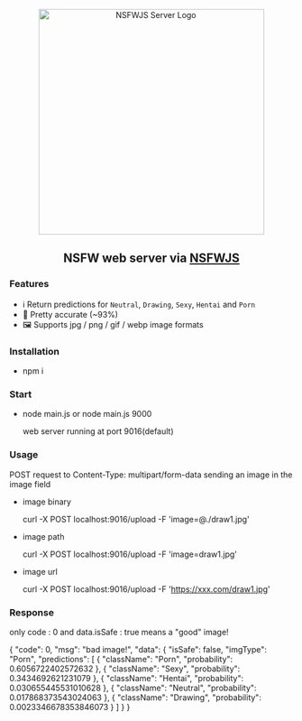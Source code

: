 <p align="center">
  <img src="https://github.com/joyou-io/nsfwjs-server/assets/18582456/d14353ed-4e4b-4880-960b-0066775173ac" alt="NSFWJS Server Logo" width="400" />
  <h2 align="center">NSFW web server via <a href="https://github.com/infinitered/nsfwjs">NSFWJS</a></h2>
</p>

### Features 

- ℹ️ Return predictions for `Neutral`, `Drawing`, `Sexy`, `Hentai` and `Porn`
- 🎯 Pretty accurate (~93%)
- 🖼️ Supports jpg / png / gif / webp image formats

### Installation 
- npm i

### Start 
- node main.js  or node main.js 9000
  
  web server running at port 9016(default)

### Usage  

  POST request to Content-Type: multipart/form-data sending an image in the image field

- image binary
 
  curl -X POST localhost:9016/upload  -F 'image=@./draw1.jpg'
  
- image path
  
  curl -X POST localhost:9016/upload -F 'image=draw1.jpg'
  
- image url
  
  curl -X POST localhost:9016/upload -F 'https://xxx.com/draw1.jpg'

### Response
  only code : 0 and data.isSafe : true means a "good" image!

  {
	"code": 0,
	"msg": "bad image!",
	"data": {
		"isSafe": false,
		"imgType": "Porn",
		"predictions": [
			{
				"className": "Porn",
				"probability": 0.6056722402572632
			},
			{
				"className": "Sexy",
				"probability": 0.3434692621231079
			},
			{
				"className": "Hentai",
				"probability": 0.030655445531010628
			},
			{
				"className": "Neutral",
				"probability": 0.017868373543024063
			},
			{
				"className": "Drawing",
				"probability": 0.0023346678353846073
			}
		]
	}
  }
